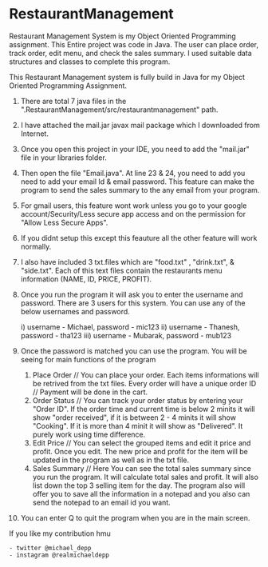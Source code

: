 # RestaurantManagement
Restaurant Management System is my Object Oriented Programming assignment. This Entire project was code in Java. The user can place order, track order, edit menu, and  check the sales summary. I used suitable data structures and classes to complete this program.

This Restaurant Management system is fully build in Java for my Object Oriented Programming Assignment.

1. There are total 7 java files in the ".RestaurantManagement/src/restaurantmanagement" path.

2. I have attached the mail.jar javax mail package which I downloaded from Internet.

3. Once you open this project in your IDE, you need to add the "mail.jar" file in your libraries folder.

4. Then open the file "Email.java". At line 23 & 24, you need to add you need to add your email Id & email password. This feature can make the program to send the sales summary to the any email from your program.

5. For gmail users, this feature wont work unless you go to your google account/Security/Less secure app access and on the permission for "Allow Less Secure Apps". 

6. If you didnt setup this except this feauture all the other feature will work normally.

7. I also have included 3 txt.files which are "food.txt" , "drink.txt", & "side.txt". Each of this text files contain the restaurants menu information (NAME, ID, PRICE, PROFIT).

8. Once you run the program it will ask you to enter the username and password. There are 3 users for this system. You can use any of the below usernames and password.
	
	i) username - Michael, password - mic123
	ii) username - Thanesh, password - tha123
	iii) username - Mubarak, password - mub123

9. Once the password is matched you can use the program. You will be seeing for main functions of the program 
	
	1. Place Order // You can place your order. Each items informations will be retrived from the txt files. Every order will have a unique order ID // Payment will be done in the cart.
	2. Order Status // You can track your order status by entering your "Order ID". If the order time and current time is below 2 minits it will show "order received", if it is between 2 - 4 minits it will show "Cooking". If it is more than 4 minit it will show as "Delivered". It purely work using time difference.
	3. Edit Price // You can select the grouped items and edit it price and profit. Once you edit. The new price and profit for the item will be updated in the program as well as in the txt file.
	4. Sales Summary // Here You can see the total sales summary since you run the program. It will calculate total sales and profit. It will also list down the top 3 selling item for the day. The program also will offer you to save all the information in a notepad and you also can send the notepad to an email id you want.

10. You can enter Q to quit the program when you are in the main screen.


If you like my contribution hmu

	- twitter @michael_depp
	- instagram @realmichaeldepp
